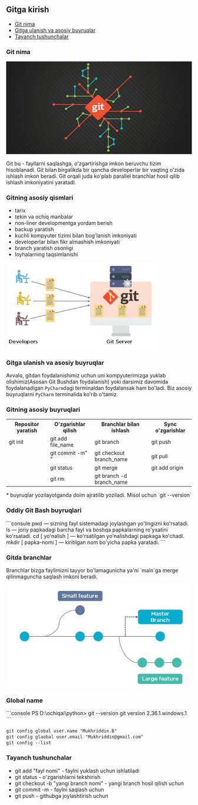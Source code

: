 ## Gitga kirish

* [Git nima](#git-nima)
* [Gitga ulanish va asosiy buyruqlar](#gitga-ulanish-va-asosiy-buyruqlar)
* [Tayanch tushunchalar](#tayanch-tushunchalar)


### Git nima

<p>
    <img src=".\images\Git_1.png">
</p>

Git bu - fayllarni saqlashga, o'zgartirishga imkon beruvchu tizim hisoblanadi. Git bilan birgalikda bir
qancha developerlar bir vaqting o'zida ishlash imkon beradi. Git orqali juda ko'plab parallel branchlar hosil qilib 
ishlash imkoniyatini yaratadi.

<h3>Gitning asosiy qismlari</h3>
<ul>
<li>tarix</li>
<li>tekin va ochiq manbalar</li>
<li>non-liner developmentga yordam berish</li>
<li>backup yaratish</li>
<li>kuchli kompyuter tizimi bilan bog'lanish imkoniyati</li>
<li>developerlar bilan fikr almashish imkoniyati</li>
<li>branch yaratish osonligi</li>
<li>loyhalarning taqsimlanishi</li>
</ul>
<p>
    <img src=".\images\git_2.png">
</p>

### Gitga ulanish va asosiy buyruqlar

Avvalo, gitdan foydalanishimiz uchun uni kompyuterimizga yuklab olishimiz(Asosan Git Bushdan foydalanish) yoki darsimiz davomida foydalanadigan `PyCharm`dagi
terminaldan foydalansak ham bo'ladi. Biz asosiy buyruqlarni `PyCharm` terminalida ko'rib o'tamiz.

<h3>Gitning asosiy buyruqlari</h3>

<table>
  <tr>
    <th>Repositor yaratish</th>
    <th>O'zgarishlar qilish</th>
    <th>Branchlar bilan ishlash</th>
    <th>Sync o'zgarishlar</th>
  </tr>
  <tr>
    <td>git init</td>
    <td>git add file_name</td>
    <td>git branch</td>
    <td>git push</td>
  </tr>
     <tr>
    <td></td>
    <td>git commit -m" "</td>
    <td>git checkout branch_name</td>
    <td>git pull</td>
    </tr>
     <tr>
    <td></td>
    <td>git status</td>
    <td>git merge</td>
    <td>git add origin</td>
    </tr>
     <tr>
    <td></td>
    <td>git rm</td>
    <td>git branch -d branch_name</td>
    <td></td>
  </tr>
</table>
 * buyruqlar yozilayotganda doim ajratilib yoziladi. Misol uchun `git --version`

<h3>Oddiy Git Bash buyruqlari</h3>
```consule
pwd — sizning fayl sistemadagi joylashgan yo'lingizni ko'rsatadi.
ls — joriy papkadagi barcha fayl va boshqa papkalarning ro'yxatini ko'rsatadi.
cd [ yo'nalish ] — ko'rsatilgan yo'nalishdagi papkaga ko'chadi.
mkdir [ papka-nomi ] — kiritilgan nom bo'yicha papka yaratadi.
```
<h3>Gitda branchlar</h3>
Branchlar bizga faylimizni tayyor bo'lamagunicha ya'ni `main`ga merge qilinmaguncha saqlash imkoni beradi.

<p>
    <img src=".\images\git_3.png">
</p>

<h3>Global name</h3>
```console
PS D:\ochiqai\python> git --version
git version 2.36.1.windows.1
```

```consule
git config global user.name "Mukhriddin.B"
git config glaobal user.email "Mukhriddin@gmail.com"
git config --list
```
### Tayanch tushunchalar
<ul>
<li>git add "fayl nomi" - faylni yuklash uchun ishlatiladi</li>
<li>git status - o'zgarishlarni tekshirish</li>
<li>git checkout -b "yangi branch nomi" - yangi branch hosil qilish uchun</li>
<li>git commit -m - faylni saqlash uchun</li>
<li>git push - githubga joylashtirish uchun</li>
</ul>